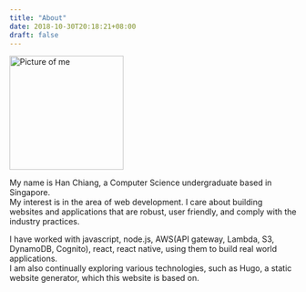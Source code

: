 ```yaml
---
title: "About"
date: 2018-10-30T20:18:21+08:00
draft: false
---
```


<img src="/img/myself-2017.jpg" alt="Picture of me" title="Me!" width="200" class="my-image" />


My name is Han Chiang, a Computer Science undergraduate based in Singapore.  
My interest is in the area of web development. I care about building websites and applications that are robust, user friendly, and comply with the industry practices.  
  
I have worked with javascript, node.js, AWS(API gateway, Lambda, S3, DynamoDB, Cognito), react, react native, using them to build real world applications.  
I am also continually exploring various technologies, such as Hugo, a static website generator, which this website is based on.